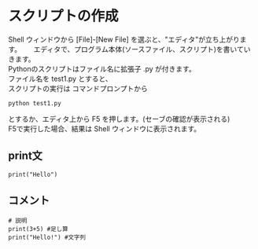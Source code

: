 # スクリプトの作成

Shell ウィンドウから [File]-[New File] を選ぶと、"エディタ"が立ち上がります。　　
エディタで、プログラム本体(ソースファイル、スクリプト)を書いていきます。  
Pythonのスクリプトはファイル名に拡張子 .py が付きます。  
ファイル名を test1.py とすると、  
スクリプトの実行は コマンドプロンプトから

```
python test1.py
```
とするか、エディタ上から F5 を押します。(セーブの確認が表示される)  
F5で実行した場合、結果は Shell ウィンドウに表示されます。

## print文
```
print("Hello")
```
## コメント
```
# 説明
print(3+5) #足し算
print("Hello!") #文字列
```

